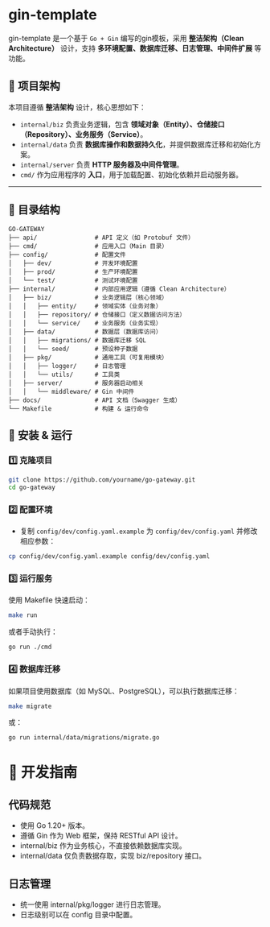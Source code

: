 # gin-template

gin-template 是一个基于 `Go + Gin` 编写的gin模板，采用 **整洁架构（Clean Architecture）** 设计，支持 **多环境配置、数据库迁移、日志管理、中间件扩展** 等功能。

## 🚀 项目架构

本项目遵循 **整洁架构** 设计，核心思想如下：
- `internal/biz` 负责业务逻辑，包含 **领域对象（Entity）、仓储接口（Repository）、业务服务（Service）**。
- `internal/data` 负责 **数据库操作和数据持久化**，并提供数据库迁移和初始化方案。
- `internal/server` 负责 **HTTP 服务器及中间件管理**。
- `cmd/` 作为应用程序的 **入口**，用于加载配置、初始化依赖并启动服务器。

---

## 📂 目录结构
```plaintext
GO-GATEWAY
├── api/                # API 定义（如 Protobuf 文件）
├── cmd/                # 应用入口（Main 目录）
├── config/             # 配置文件
│   ├── dev/            # 开发环境配置
│   ├── prod/           # 生产环境配置
│   └── test/           # 测试环境配置
├── internal/           # 内部应用逻辑（遵循 Clean Architecture）
│   ├── biz/            # 业务逻辑层（核心领域）
│   │   ├── entity/     # 领域实体（业务对象）
│   │   ├── repository/ # 仓储接口（定义数据访问方法）
│   │   └── service/    # 业务服务（业务实现）
│   ├── data/           # 数据层（数据库访问）
│   │   ├── migrations/ # 数据库迁移 SQL
│   │   └── seed/       # 预设种子数据
│   ├── pkg/            # 通用工具（可复用模块）
│   │   ├── logger/     # 日志管理
│   │   └── utils/      # 工具类
│   ├── server/         # 服务器启动相关
│   │   └── middleware/ # Gin 中间件
├── docs/               # API 文档（Swagger 生成）
└── Makefile            # 构建 & 运行命令
```


## 🔧 安装 & 运行

### **1️⃣ 克隆项目**
```bash
git clone https://github.com/yourname/go-gateway.git
cd go-gateway
```

### 2️⃣ 配置环境
- 复制 `config/dev/config.yaml.example` 为 `config/dev/config.yaml` 并修改相应参数：
```bash
cp config/dev/config.yaml.example config/dev/config.yaml
```
### 3️⃣ 运行服务
使用 Makefile 快速启动：
```bash
make run
```
或者手动执行：
```bash
go run ./cmd
```

### 4️⃣ 数据库迁移
如果项目使用数据库（如 MySQL、PostgreSQL），可以执行数据库迁移：

```bash
make migrate
```
或：
```bash
go run internal/data/migrations/migrate.go
```

# 📖 开发指南
## 代码规范
- 使用 Go 1.20+ 版本。
- 遵循 Gin 作为 Web 框架，保持 RESTful API 设计。
- internal/biz 作为业务核心，不直接依赖数据库实现。
- internal/data 仅负责数据存取，实现 biz/repository 接口。
## 日志管理
- 统一使用 internal/pkg/logger 进行日志管理。
- 日志级别可以在 config 目录中配置。
